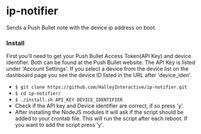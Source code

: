 # ip-notifier
Sends a Push Bullet note with the device ip address on boot.


### Install

First you'll need to get your Push Bullet Access Token(API Key) and device identifier. Both can be found at the Push Bullet website. The API Key is listed under 'Account Settings'. If you select a device from the device list on the dashboard page you see the device ID listed in the URL after 'device_iden'.


- `$ git clone https://github.com/HalleyInteractive/ip-notifier.git`
- `$ cd ip-notifier/`
- `$ ./install.sh API_KEY DEVICE_IDENTIFIER`
- Check if the API key and Device identifier are correct, if so press 'y'.
- After installing the NodeJS modules it will ask if the script should be added to your crontab file. This will run the script after each reboot. If you want to add the script press 'y'.


